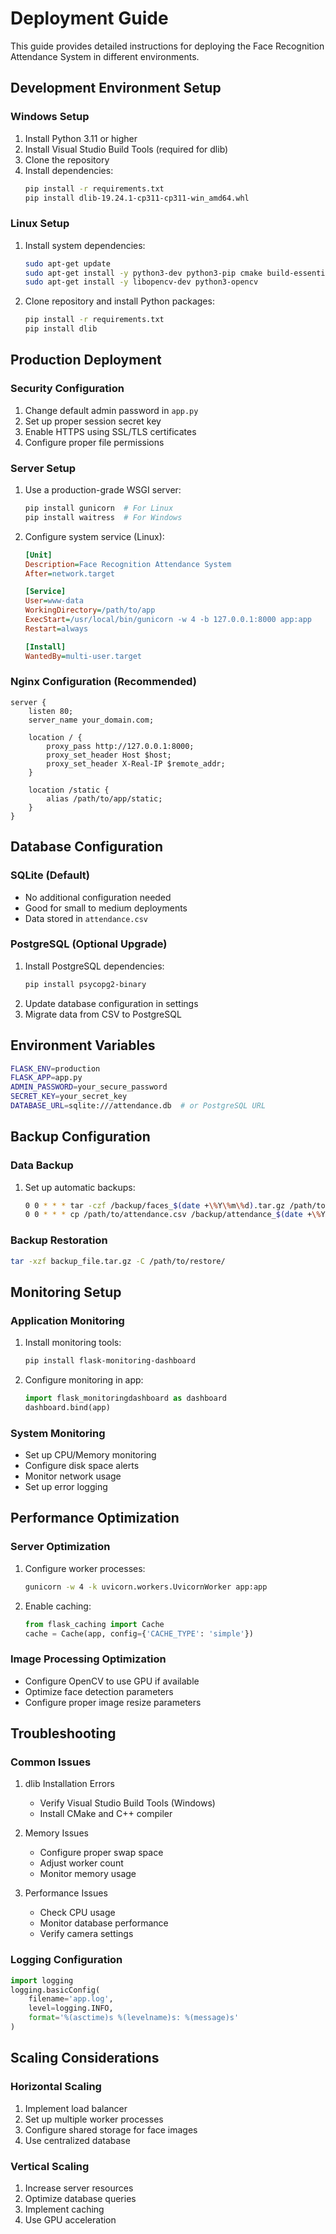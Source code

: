 # Deployment Guide

This guide provides detailed instructions for deploying the Face Recognition Attendance System in different environments.

## Development Environment Setup

### Windows Setup
1. Install Python 3.11 or higher
2. Install Visual Studio Build Tools (required for dlib)
3. Clone the repository
4. Install dependencies:
   ```bash
   pip install -r requirements.txt
   pip install dlib-19.24.1-cp311-cp311-win_amd64.whl
   ```

### Linux Setup
1. Install system dependencies:
   ```bash
   sudo apt-get update
   sudo apt-get install -y python3-dev python3-pip cmake build-essential
   sudo apt-get install -y libopencv-dev python3-opencv
   ```
2. Clone repository and install Python packages:
   ```bash
   pip install -r requirements.txt
   pip install dlib
   ```

## Production Deployment

### Security Configuration
1. Change default admin password in `app.py`
2. Set up proper session secret key
3. Enable HTTPS using SSL/TLS certificates
4. Configure proper file permissions

### Server Setup
1. Use a production-grade WSGI server:
   ```bash
   pip install gunicorn  # For Linux
   pip install waitress  # For Windows
   ```

2. Configure system service (Linux):
   ```ini
   [Unit]
   Description=Face Recognition Attendance System
   After=network.target

   [Service]
   User=www-data
   WorkingDirectory=/path/to/app
   ExecStart=/usr/local/bin/gunicorn -w 4 -b 127.0.0.1:8000 app:app
   Restart=always

   [Install]
   WantedBy=multi-user.target
   ```

### Nginx Configuration (Recommended)
```nginx
server {
    listen 80;
    server_name your_domain.com;

    location / {
        proxy_pass http://127.0.0.1:8000;
        proxy_set_header Host $host;
        proxy_set_header X-Real-IP $remote_addr;
    }

    location /static {
        alias /path/to/app/static;
    }
}
```

## Database Configuration

### SQLite (Default)
- No additional configuration needed
- Good for small to medium deployments
- Data stored in `attendance.csv`

### PostgreSQL (Optional Upgrade)
1. Install PostgreSQL dependencies:
   ```bash
   pip install psycopg2-binary
   ```
2. Update database configuration in settings
3. Migrate data from CSV to PostgreSQL

## Environment Variables
```bash
FLASK_ENV=production
FLASK_APP=app.py
ADMIN_PASSWORD=your_secure_password
SECRET_KEY=your_secret_key
DATABASE_URL=sqlite:///attendance.db  # or PostgreSQL URL
```

## Backup Configuration

### Data Backup
1. Set up automatic backups:
   ```bash
   0 0 * * * tar -czf /backup/faces_$(date +\%Y\%m\%d).tar.gz /path/to/registered_faces/
   0 0 * * * cp /path/to/attendance.csv /backup/attendance_$(date +\%Y\%m\%d).csv
   ```

### Backup Restoration
```bash
tar -xzf backup_file.tar.gz -C /path/to/restore/
```

## Monitoring Setup

### Application Monitoring
1. Install monitoring tools:
   ```bash
   pip install flask-monitoring-dashboard
   ```
2. Configure monitoring in app:
   ```python
   import flask_monitoringdashboard as dashboard
   dashboard.bind(app)
   ```

### System Monitoring
- Set up CPU/Memory monitoring
- Configure disk space alerts
- Monitor network usage
- Set up error logging

## Performance Optimization

### Server Optimization
1. Configure worker processes:
   ```bash
   gunicorn -w 4 -k uvicorn.workers.UvicornWorker app:app
   ```

2. Enable caching:
   ```python
   from flask_caching import Cache
   cache = Cache(app, config={'CACHE_TYPE': 'simple'})
   ```

### Image Processing Optimization
- Configure OpenCV to use GPU if available
- Optimize face detection parameters
- Configure proper image resize parameters

## Troubleshooting

### Common Issues
1. dlib Installation Errors
   - Verify Visual Studio Build Tools (Windows)
   - Install CMake and C++ compiler
   
2. Memory Issues
   - Configure proper swap space
   - Adjust worker count
   - Monitor memory usage

3. Performance Issues
   - Check CPU usage
   - Monitor database performance
   - Verify camera settings

### Logging Configuration
```python
import logging
logging.basicConfig(
    filename='app.log',
    level=logging.INFO,
    format='%(asctime)s %(levelname)s: %(message)s'
)
```

## Scaling Considerations

### Horizontal Scaling
1. Implement load balancer
2. Set up multiple worker processes
3. Configure shared storage for face images
4. Use centralized database

### Vertical Scaling
1. Increase server resources
2. Optimize database queries
3. Implement caching
4. Use GPU acceleration